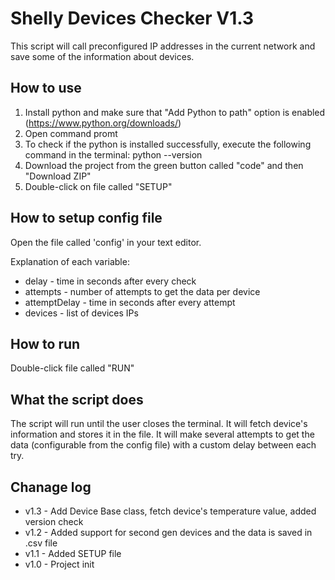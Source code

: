 # Shelly Devices Checker V1.3
This script will call preconfigured IP addresses in the current network and save some of the information about devices.

## How to use 
1. Install python and make sure that "Add Python to path" option is enabled (https://www.python.org/downloads/)
2. Open command promt
3. To check if the python is installed successfully, execute the following command in the terminal: python --version
4. Download the project from the green button called "code" and then "Download ZIP"
5. Double-click on file called "SETUP"

## How to setup config file
Open the file called 'config' in your text editor.

Explanation of each variable:
 - delay - time in seconds after every check
 - attempts - number of attempts to get the data per device
 - attemptDelay - time in seconds after every attempt
 - devices - list of devices IPs
 
## How to run
Double-click file called "RUN"

## What the script does
The script will run until the user closes the terminal. It will fetch device's information and stores it in the file. 
It will make several attempts to get the data (configurable from the config file) with a custom delay between each try.

## Chanage log
 - v1.3 - Add Device Base class, fetch device's temperature value, added version check
 - v1.2 - Added support for second gen devices and the data is saved in .csv file
 - v1.1 - Added SETUP file
 - v1.0 - Project init